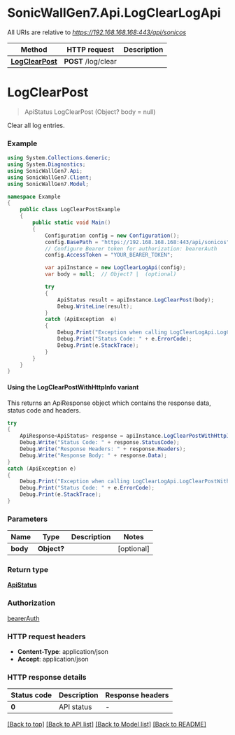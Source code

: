 # SonicWallGen7.Api.LogClearLogApi

All URIs are relative to *https://192.168.168.168:443/api/sonicos*

| Method | HTTP request | Description |
|--------|--------------|-------------|
| [**LogClearPost**](LogClearLogApi.md#logclearpost) | **POST** /log/clear |  |

<a id="logclearpost"></a>
# **LogClearPost**
> ApiStatus LogClearPost (Object? body = null)



Clear all log entries.

### Example
```csharp
using System.Collections.Generic;
using System.Diagnostics;
using SonicWallGen7.Api;
using SonicWallGen7.Client;
using SonicWallGen7.Model;

namespace Example
{
    public class LogClearPostExample
    {
        public static void Main()
        {
            Configuration config = new Configuration();
            config.BasePath = "https://192.168.168.168:443/api/sonicos";
            // Configure Bearer token for authorization: bearerAuth
            config.AccessToken = "YOUR_BEARER_TOKEN";

            var apiInstance = new LogClearLogApi(config);
            var body = null;  // Object? |  (optional) 

            try
            {
                ApiStatus result = apiInstance.LogClearPost(body);
                Debug.WriteLine(result);
            }
            catch (ApiException  e)
            {
                Debug.Print("Exception when calling LogClearLogApi.LogClearPost: " + e.Message);
                Debug.Print("Status Code: " + e.ErrorCode);
                Debug.Print(e.StackTrace);
            }
        }
    }
}
```

#### Using the LogClearPostWithHttpInfo variant
This returns an ApiResponse object which contains the response data, status code and headers.

```csharp
try
{
    ApiResponse<ApiStatus> response = apiInstance.LogClearPostWithHttpInfo(body);
    Debug.Write("Status Code: " + response.StatusCode);
    Debug.Write("Response Headers: " + response.Headers);
    Debug.Write("Response Body: " + response.Data);
}
catch (ApiException e)
{
    Debug.Print("Exception when calling LogClearLogApi.LogClearPostWithHttpInfo: " + e.Message);
    Debug.Print("Status Code: " + e.ErrorCode);
    Debug.Print(e.StackTrace);
}
```

### Parameters

| Name | Type | Description | Notes |
|------|------|-------------|-------|
| **body** | **Object?** |  | [optional]  |

### Return type

[**ApiStatus**](ApiStatus.md)

### Authorization

[bearerAuth](../README.md#bearerAuth)

### HTTP request headers

 - **Content-Type**: application/json
 - **Accept**: application/json


### HTTP response details
| Status code | Description | Response headers |
|-------------|-------------|------------------|
| **0** | API status |  -  |

[[Back to top]](#) [[Back to API list]](../README.md#documentation-for-api-endpoints) [[Back to Model list]](../README.md#documentation-for-models) [[Back to README]](../README.md)

